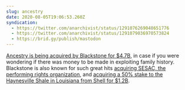 ```yaml
---
slug: ancestry
date: 2020-08-05T19:06:53.260Z
syndication:
  - https://twitter.com/anarchivist/status/1291076269048651776
  - https://twitter.com/anarchivist/status/1291079036970573824
  - https://brid.gy/publish/mastodon
---
```

[Ancestry is being acquired by Blackstone for $4.7B](https://www.blackstone.com/press-releases/article/blackstone-to-acquire-ancestry-leading-online-family-history-business-for-4-7-billion/), in case if you were wondering if there was money to be made in exploiting family history. Blackstone is also known for such great hits [acquiring SESAC, the performing rights organization](https://www.businesswire.com/news/home/20170104005784/en/Leading-Music-Rights-Organization-SESAC-Acquired-Blackstone), and [acquiring a 50% stake to the Haynesville Shale in Louisiana from Shell for $1.2B](https://www.businesswire.com/news/home/20140814005131/en/Vine-Oil-Gas-Blackstone-Energy-Partners-Acquire).